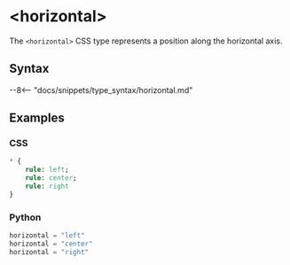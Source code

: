 # &lt;horizontal&gt;

The `<horizontal>` CSS type represents a position along the horizontal axis.

## Syntax

--8<-- "docs/snippets/type_syntax/horizontal.md"

## Examples

### CSS

```sass
* {
    rule: left;
    rule: center;
    rule: right
}
```

### Python

```py
horizontal = "left"
horizontal = "center"
horizontal = "right"
```
